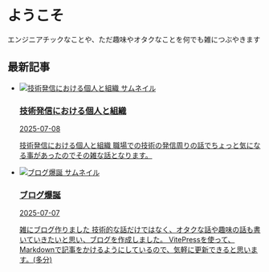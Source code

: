
# ようこそ

エンジニアチックなことや、ただ趣味やオタクなことを何でも雑につぶやきます

## 最新記事

<ul class="tag-post-cards">
  <li class="tag-post-card">
    <a href="/posts/20250708" class="tag-post-link">
    <div class="tag-post-thumbnail-wrapper">
        <img src="/images/common/icon.jpeg" alt="技術発信における個人と組織 サムネイル" class="tag-post-thumbnail" />
      </div>
      <div class="tag-post-content">
        <h3 class="tag-post-title">技術発信における個人と組織</h3>
        <time class="tag-post-date">2025-07-08</time>
        <p class="tag-post-excerpt">技術発信における個人と組織  職場での技術の発信周りの話でちょっと気になる事があったのでその雑な話となります。</p>
      </div>
    </a>
  </li>
  <li class="tag-post-card">
    <a href="/posts/20250707" class="tag-post-link">
    <div class="tag-post-thumbnail-wrapper">
        <img src="/images/common/icon.jpeg" alt="ブログ爆誕 サムネイル" class="tag-post-thumbnail" />
      </div>
      <div class="tag-post-content">
        <h3 class="tag-post-title">ブログ爆誕</h3>
        <time class="tag-post-date">2025-07-07</time>
        <p class="tag-post-excerpt">雑にブログ作りました  技術的な話だけではなく、オタクな話や趣味の話も書いていきたいと思い、ブログを作成しました。 VitePressを使って、Markdownで記事をかけるようにしているので、気軽に更新できると思います。(多分)</p>
      </div>
    </a>
  </li>
</ul>
  